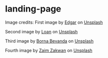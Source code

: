 # landing-page

Image credits:
First image by <a href="https://unsplash.com/@e_d_g_a_r?utm_source=unsplash&utm_medium=referral&utm_content=creditCopyText">Edgar</a> on <a href="https://unsplash.com/s/photos/cat?utm_source=unsplash&utm_medium=referral&utm_content=creditCopyText">Unsplash</a>

Second image by <a href="https://unsplash.com/@l_oan?utm_source=unsplash&utm_medium=referral&utm_content=creditCopyText">Loan</a> on <a href="https://unsplash.com/s/photos/cat?utm_source=unsplash&utm_medium=referral&utm_content=creditCopyText">Unsplash</a>
  
  
Third image by <a href="https://unsplash.com/@33bevanda?utm_source=unsplash&utm_medium=referral&utm_content=creditCopyText">Borna Bevanda</a> on <a href="https://unsplash.com/s/photos/cat?utm_source=unsplash&utm_medium=referral&utm_content=creditCopyText">Unsplash</a>
  
  
  Fourth image by <a href="https://unsplash.com/@zaimzakwan?utm_source=unsplash&utm_medium=referral&utm_content=creditCopyText">Zaim Zakwan</a> on <a href="https://unsplash.com/s/photos/cat?utm_source=unsplash&utm_medium=referral&utm_content=creditCopyText">Unsplash</a>
  
